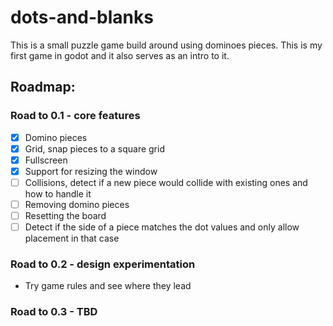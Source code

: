 # dots-and-blanks

This is a small puzzle game build around using dominoes pieces. This is my first game in godot and it also serves as an intro to it.

## Roadmap:
	
### Road to 0.1 - core features
- [x] Domino pieces
- [x] Grid, snap pieces to a square grid
- [x] Fullscreen
- [x] Support for resizing the window
- [ ] Collisions, detect if a new piece would collide with existing ones and how to handle it
- [ ] Removing domino pieces
- [ ] Resetting the board
- [ ] Detect if the side of a piece matches the dot values and only allow placement in that case

### Road to 0.2 - design experimentation
- Try game rules and see where they lead

### Road to 0.3 - TBD
